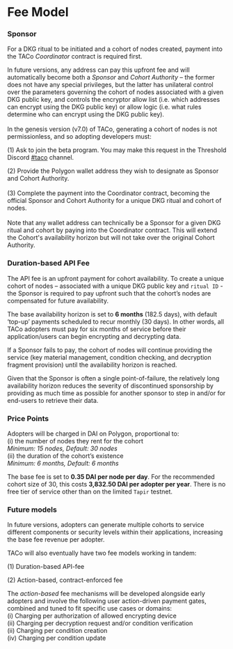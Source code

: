 # Fee Model

### Sponsor

For a DKG ritual to be initiated and a cohort of nodes created, payment into the TACo _Coordinator_ contract is required first.

In future versions, any address can pay this upfront fee and will automatically become both a _Sponsor_ and _Cohort Authority –_ the former does not have any special privileges, but the latter has unilateral control over the parameters governing the cohort of nodes associated with a given DKG public key, and controls the encryptor allow list (i.e. which addresses can encrypt using the DKG public key) or allow logic (i.e. what rules determine who can encrypt using the DKG public key). \
\
In the genesis version (v7.0) of TACo, generating a cohort of nodes is not permissionless, and so adopting developers must:

(1) Ask to join the beta program. You may make this request in the Threshold Discord [#taco](https://discord.com/channels/866378471868727316/870383642751430666) channel.&#x20;

(2) Provide the Polygon wallet address they wish to designate as Sponsor and Cohort Authority. \
\
(3) Complete the payment into the Coordinator contract, becoming the official Sponsor and Cohort Authority for a unique DKG ritual and cohort of nodes. \
\
Note that any wallet address can technically be a Sponsor for a given DKG ritual and cohort by paying into the Coordinator contract. This will extend the Cohort's availability horizon but will not take over the original Cohort Authority.

### Duration-based API Fee

The API fee is an upfront payment for cohort availability. To create a unique cohort of nodes – associated with a unique DKG public key and `ritual ID` - the Sponsor is required to pay upfront such that the cohort’s nodes are compensated for future availability.&#x20;

The base availability horizon is set to **6 months** (182.5 days), with default ‘top-up’ payments scheduled to recur monthly (30 days). In other words, all TACo adopters must pay for six months of service before their application/users can begin encrypting and decrypting data.

If a Sponsor fails to pay, the cohort of nodes will continue providing the service (key material management, condition checking, and decryption fragment provision) until the availability horizon is reached.&#x20;

Given that the Sponsor is often a single point-of-failure, the relatively long availability horizon reduces the severity of discontinued sponsorship by providing as much time as possible for another sponsor to step in and/or for end-users to retrieve their data.&#x20;

### Price Points

Adopters will be charged in DAI on Polygon, proportional to:\
(i) the number of nodes they rent for the cohort \
_Minimum: 15 nodes, Default: 30 nodes_\
(ii) the duration of the cohort’s existence \
_Minimum: 6 months, Default: 6 months_&#x20;

The base fee is set to **0.35 DAI per node per day**. For the recommended cohort size of 30, this costs **3,832.50 DAI per adopter per year**. There is no free tier of service other than on the limited `Tapir` testnet.

### Future models&#x20;

In future versions, adopters can generate multiple cohorts to service different components or security levels within their applications, increasing the base fee revenue per adopter.

TACo will also eventually have two fee models working in tandem:

(1) Duration-based API-fee&#x20;

(2) Action-based, contract-enforced fee

The _action-based_ fee mechanisms will be developed alongside early adopters and involve the following user action-driven payment gates, combined and tuned to fit specific use cases or domains: \
(i) Charging per authorization of allowed encrypting device \
(ii) Charging per decryption request and/or condition verification\
(ii) Charging per condition creation\
(iv) Charging per condition update

